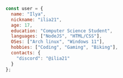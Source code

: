 ```javascript
const user = {
  name: "Ilya",
  nickname: "ilia21",
  age: 17,
  education: "Computer Science Student",
  languages: ["NodeJS", "HTML/CSS"],
  OSes: ["Arch linux", "Windows 11"],
  hobbies: ["Coding", "Gaming", "Biking"],
  contacts: {
    "discord": "@ilia21"
  }
};
```
<!---
I dont know why did i say "mid-level javascript programmer" in previous version 💀
--->

